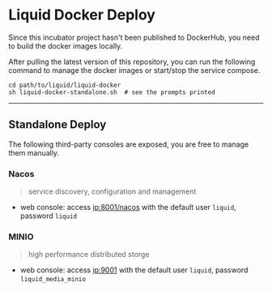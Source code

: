 # Liquid Docker Deploy

Since this incubator project hasn't been published to DockerHub,
you need to build the docker images locally.

After pulling the latest version of this repository, you can run the following
command to manage the docker images or start/stop the service compose.

```shell
cd path/to/liquid/liquid-docker
sh liquid-docker-standalone.sh  # see the prompts printed
```

---

## Standalone Deploy

The following third-party consoles are exposed, you are free to manage them manually.

### Nacos

> service discovery, configuration and management

- web console: access [ip:8001/nacos](http://localhost:8001/nacos) with the default user `liquid`, password `liquid`

### MINIO

> high performance distributed storge

- web console: access [ip:9001](http://localhost:9000) with the default user `liquid`, password `liquid_media_minio`

